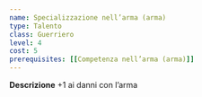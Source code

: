 ```yaml
---
name: Specializzazione nell’arma (arma)
type: Talento
class: Guerriero
level: 4
cost: 5
prerequisites: [[Competenza nell’arma (arma)]]
---
```


**Descrizione**
+1 ai danni con l’arma